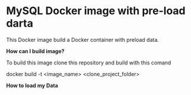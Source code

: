 # MySQL Docker image with pre-load darta

This Docker image build a Docker container with preload data.

**How can I build image?**

  To build this image clone this repository and build with this comand
  
  docker build -t <image_name> <clone_project_folder>

**How to load my Data**
